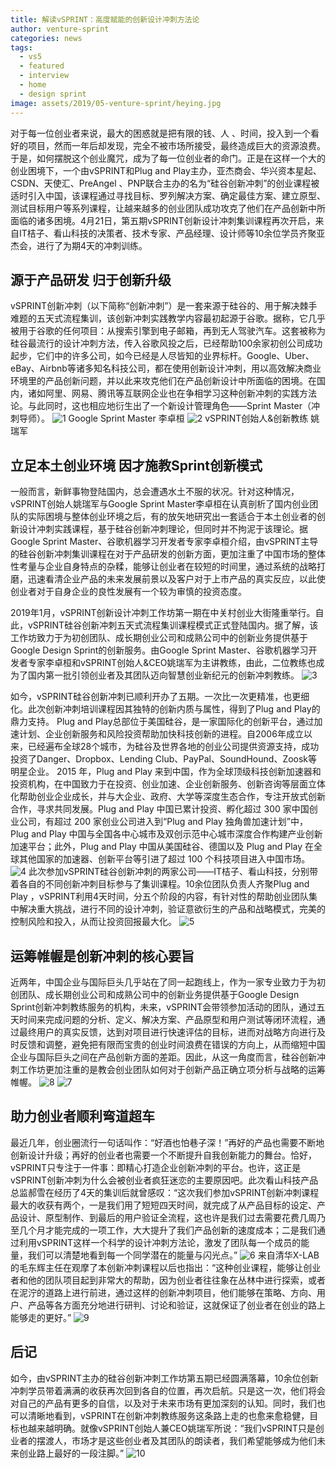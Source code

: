 ```yaml
---
title: 解读vSPRINT：高度赋能的创新设计冲刺方法论
author: venture-sprint
categories: news
tags:
  - vs5
  - featured
  - interview
  - home
  - design sprint
image: assets/2019/05-venture-sprint/heying.jpg
---
```

对于每一位创业者来说，最大的困惑就是把有限的钱、人 、时间，投入到一个看好的项目，然而一年后却发现，完全不被市场所接受，最终造成巨大的资源浪费。于是，如何摆脱这个创业魔咒，成为了每一位创业者的命门。正是在这样一个大的创业困境下，一个由vSPRINT和Plug and Play主办，亚杰商会、华兴资本星起、CSDN、天使汇、PreAngel 、PNP联合主办的名为“硅谷创新冲刺”的创业课程被适时引入中国，该课程通过寻找目标、罗列解决方案、确定最佳方案、建立原型、测试目标用户等系列课程，让越来越多的创业团队成功攻克了他们在产品创新中所面临的诸多困境。4月21日，第五期vSPRINT创新设计冲刺集训课程再次开启，来自IT桔子、看山科技的决策者、技术专家、产品经理、设计师等10余位学员齐聚亚杰会，进行了为期4天的冲刺训练。

## 源于产品研发  归于创新升级

vSPRINT创新冲刺（以下简称“创新冲刺”）是一套来源于硅谷的、用于解决棘手难题的五天式流程集训，该创新冲刺实践教学内容最初起源于谷歌。据称，它几乎被用于谷歌的任何项目：从搜索引擎到电子邮箱，再到无人驾驶汽车。这套被称为硅谷最流行的设计冲刺方法，传入谷歌风投之后，已经帮助100余家初创公司成功起步，它们中的许多公司，如今已经是人尽皆知的业界标杆。Google、Uber、eBay、Airbnb等诸多知名科技公司，都在使用创新设计冲刺，用以高效解决商业环境里的产品创新问题，并以此来攻克他们在产品创新设计中所面临的困境。在国内，诸如阿里、网易、腾讯等互联网企业也在争相学习这种创新冲刺的实践方法论。与此同时，这也相应地衍生出了一个新设计管理角色——Sprint Master（冲刺导师）。
![1](/assets/2019/05-venture-sprint/1.jpg)
Google Sprint Master   李卓桓
![2](/assets/2019/05-venture-sprint/2.jpg)
vSPRINT创始人&创新教练   姚瑞军

## 立足本土创业环境  因才施教Sprint创新模式

一般而言，新鲜事物登陆国内，总会遭遇水土不服的状况。针对这种情况，vSPRINT创始人姚瑞军与Google Sprint Master李卓桓在认真剖析了国内创业团队的实际困境与整体创业环境之后，有的放矢地研究出一套适合于本土创业者的创新设计冲刺实践课程，基于硅谷创新冲刺理论，但同时并不拘泥于该理论。据Google Sprint Master、谷歌机器学习开发者专家李卓桓介绍，由vSPRINT主导的硅谷创新冲刺集训课程在对于产品研发的创新方面，更加注重了中国市场的整体性考量与企业自身特点的杂糅，能够让创业者在较短的时间里，通过系统的战略打磨，迅速看清企业产品的未来发展前景以及客户对于上市产品的真实反应，以此使创业者对于自身企业的良性发展有一个较为审慎的投资态度。

2019年1月，vSPRINT创新设计冲刺工作坊第一期在中关村创业大街隆重举行。自此，vSPRINT硅谷创新冲刺五天式流程集训课程模式正式登陆国内。据了解，该工作坊致力于为初创团队、成长期创业公司和成熟公司中的创新业务提供基于Google Design Sprint的创新服务。由Google Sprint Master、谷歌机器学习开发者专家李卓桓和vSPRINT创始人&CEO姚瑞军为主讲教练，由此，二位教练也成为了国内第一批引领创业者及其团队迈向智慧创业新纪元的创新冲刺教练。
![3](/assets/2019/05-venture-sprint/3.jpg)

如今，vSPRINT硅谷创新冲刺已顺利开办了五期。一次比一次更精准，也更细化。此次创新冲刺培训课程因其独特的创新内质与属性，得到了Plug and Play的鼎力支持。
Plug and Play总部位于美国硅谷，是一家国际化的创新平台，通过加速计划、企业创新服务和风险投资帮助加快科技创新的进程。自2006年成立以来，已经遍布全球28个城市，为硅谷及世界各地的创业公司提供资源支持，成功投资了Danger、Dropbox、Lending Club、PayPal、SoundHound、Zoosk等明星企业。
2015 年，Plug and Play 来到中国，作为全球顶级科技创新加速器和投资机构，在中国致力于在投资、创业加速、企业创新服务、创新咨询等层面立体化帮助创业企业成长，并与大企业、政府、大学等深度生态合作，专注开放式创新合作，寻求共同发展。Plug and Play 中国已累计投资、孵化超过 300 家中国创业公司，有超过 200 家创业公司进入到“Plug and Play 独角兽加速计划”中，Plug and Play 中国与全国各中心城市及双创示范中心城市深度合作构建产业创新加速平台；此外，Plug and Play 中国从美国硅谷、德国以及 Plug and Play 在全球其他国家的加速器、创新平台等引进了超过 100 个科技项目进入中国市场。
![4](/assets/2019/05-venture-sprint/4.jpg)
此次参加vSPRINT硅谷创新冲刺的两家公司——IT桔子、看山科技，分别带着各自的不同创新冲刺目标参与了集训课程。10余位团队负责人齐聚Plug and Play ，vSPRINT利用4天时间，分五个阶段的内容，有针对性的帮助创业团队集中解决重大挑战，进行不同的设计冲刺，验证意欲衍生的产品和战略模式，完美的控制风险和投入，从而让投资回报最大化。
![5](/assets/2019/05-venture-sprint/5.jpg)

## 运筹帷幄是创新冲刺的核心要旨

近两年，中国企业与国际巨头几乎站在了同一起跑线上，作为一家专业致力于为初创团队、成长期创业公司和成熟公司中的创新业务提供基于Google Design Sprint创新冲刺教练服务的机构，未来，vSPRINT会带领参加活动的团队，通过五天时间来完成问题的分析、定义、解决方案、产品原型和用户测试等闭环流程，通过最终用户的真实反馈，达到对项目进行快速评估的目标，进而对战略方向进行及时反馈和调整，避免把有限而宝贵的创业时间浪费在错误的方向上，从而缩短中国企业与国际巨头之间在产品创新方面的差距。因此，从这一角度而言，硅谷创新冲刺工作坊更加注重的是教会创业团队如何对于创新产品正确立项分析与战略的运筹帷幄。
![8](/assets/2019/05-venture-sprint/8.jpg)
![7](/assets/2019/05-venture-sprint/7.jpg)

## 助力创业者顺利弯道超车

最近几年，创业圈流行一句话叫作：“好酒也怕巷子深！”再好的产品也需要不断地创新设计升级；再好的创业者也需要一个不断提升自我创新能力的舞台。恰好，vSPRINT只专注于一件事：即精心打造企业创新冲刺的平台。也许，这正是vSPRINT创新冲刺为什么会被创业者疯狂迷恋的主要原因吧。此次看山科技产品总监郝雪在经历了4天的集训后就曾感叹：“这次我们参加vSPRINT创新冲刺课程最大的收获有两个，一是我们用了短短四天时间，就完成了从产品目标的设定、产品设计、原型制作、到最后的用户验证全流程，这也许是我们过去需要花费几周乃至几个月才能完成的一项工作，大大提升了我们产品创新的速度成本；二是我们通过利用vSPRINT这样一个科学的设计冲刺方法论，激发了团队每一个成员的能量，我们可以清楚地看到每一个同学潜在的能量与闪光点。”
![6](/assets/2019/05-venture-sprint/6.jpg)
来自清华X-LAB 的毛东辉主任在观摩了本创新冲刺课程以后也指出：“这种创业课程，能够让创业者和他的团队项目起到非常大的帮助，因为创业者往往象在丛林中进行探索，或者在泥泞的道路上进行前进，通过这样的创新冲刺项目，他们能够在策略、方向、用户、产品等各方面充分地进行研判、讨论和验证，这就保证了创业者在创业的路上能够走的更好。”
![9](/assets/2019/05-venture-sprint/9.jpg)

## 后记

如今，由vSPRINT主办的硅谷创新冲刺工作坊第五期已经圆满落幕，10余位创新冲刺学员带着满满的收获再次回到各自的位置，再次启航。只是这一次，他们将会对自己的产品有更多的自信，以及对于未来市场有更加深刻的认知。同时，我们也可以清晰地看到，vSPRINT在创新冲刺教练服务这条路上走的也愈来愈稳健，目标也越来越明确。就像vSPRINT创始人兼CEO姚瑞军所说：“我们vSPRINT只是创业者的摆渡人，市场才是这些创业者及其团队的朗读者，我们希望能够成为他们未来创业路上最好的一段注脚。”
![10](/assets/2019/05-venture-sprint/10.jpg)
